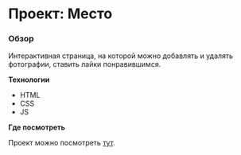 # Проект: Место

### Обзор

Интерактивная страница, на которой можно добавлять и удалять фотографии, ставить лайки понравившимся.

**Технологии**

* HTML
* CSS
* JS

**Где посмотреть**

Проект можно посмотреть [тут](https://stasnislavch.github.io/mesto/).
